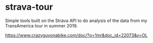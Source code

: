 # strava-tour

Simple tools built on the Strava API to do analysis of the data from my TransAmerica tour in summer 2019.

https://www.crazyguyonabike.com/doc/?o=1mr&doc_id=22073&v=OL
